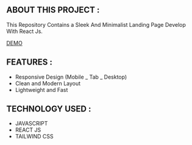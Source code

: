 ## ABOUT THIS PROJECT :

This Repository Contains a Sleek And Minimalist Landing Page Develop With React Js.

[DEMO](https://figma-to-react-vaccine.netlify.app/)

## FEATURES :

- Responsive Design (Mobile _ Tab _ Desktop)
- Clean and Modern Layout
- Lightweight and Fast

## TECHNOLOGY USED :

- JAVASCRIPT
- REACT JS
- TAILWIND CSS
